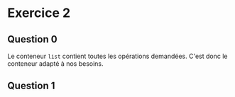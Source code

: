 # Exercice 2

## Question 0

Le conteneur `list` contient toutes les opérations demandées. C'est donc le conteneur adapté à nos besoins.


## Question 1

